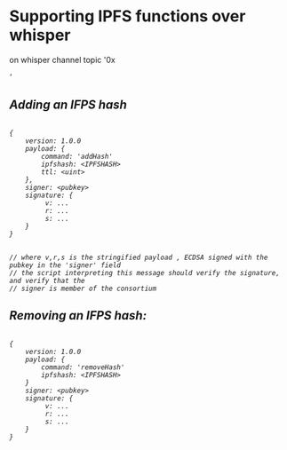 
# Supporting IPFS functions over whisper

on whisper channel topic '0x<address of consortium contract>'

## Adding an IFPS hash

```

{	
	version: 1.0.0
	payload: {
		command: 'addHash'
		ipfshash: <IPFSHASH>
		ttl: <uint>	
	},
	signer: <pubkey>
	signature: {
		 v: ...
		 r: ...
		 s: ...
	}
}

```

```

// where v,r,s is the stringified payload , ECDSA signed with the pubkey in the 'signer' field
// the script interpreting this message should verify the signature, and verify that the
// signer is member of the consortium

```

## Removing an IFPS hash:

```

{
	version: 1.0.0
	payload: {
		command: 'removeHash'
		ipfshash: <IPFSHASH>
	}
	signer: <pubkey>
	signature: {
		 v: ...
		 r: ...
		 s: ...
	}
}

```

